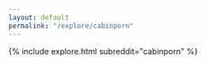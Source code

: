 ```yaml
---
layout: default
permalink: "/explore/cabinporn"
---
```


{% include explore.html subreddit="cabinporn" %}
